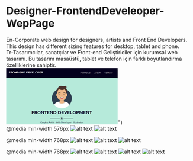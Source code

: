# Designer-FrontendDeveleoper-WepPage
En-Corporate web design for designers, artists and Front End Developers. This design has different sizing features for desktop, tablet and phone.
<br>
Tr-Tasarımcılar, sanatçılar ve Front-end Geliştiriciler için kurumsal web tasarımı. Bu tasarım masaüstü, tablet ve telefon için farklı boyutlandırma özelliklerine sahiptir.
<br>
[<img src="https://github.com/ieavci/Designer-FrontendDeveleoper-WepPage/blob/main/git-readme%20items/992-1.png" width="60%" target="blank">](https://www.youtube.com/watch?v=uvgNn696UlQ)")
<br>
@media min-width 576px
![alt text](http://url/to/img.png)
![alt text](http://url/to/img.png)

@media min-width 768px
![alt text](http://url/to/img.png)
![alt text](http://url/to/img.png)
![alt text](http://url/to/img.png)

@media min-width 768px
![alt text](http://url/to/img.png)
![alt text](http://url/to/img.png)
![alt text](http://url/to/img.png)
![alt text](http://url/to/img.png)
